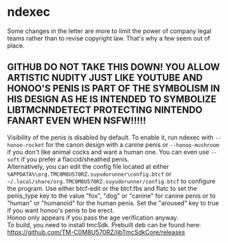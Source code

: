# ndexec
Some changes in the letter are more to limit the power of company legal teams rather than to revise copyright law.  That's why a few seem out of place.  
## GITHUB DO NOT TAKE THIS DOWN!  YOU ALLOW ARTISTIC NUDITY JUST LIKE YOUTUBE AND HONOO'S PENIS IS PART OF THE SYMBOLISM IN HIS DESIGN AS HE IS INTENDED TO SYMBOLIZE LIBTMCNNDETECT PROTECTING NINTENDO FANART EVEN WHEN NSFW!!!!!
Visibility of the penis is disabled by default.  To enable it, run ndexec with `--honoo-rocket` for the canon design with a canine penis or `--honoo-mushroom` if you don't like animal cocks and want a human one.
You can even use `--soft` if you prefer a flaccid/sheathed penis.  
Alternatively, you can edit the config file located at either `%APPDATA%\org.TMC0M8U570RZ.suyudorunner\config.btcf` or `~/.local/share/org.TMC0M8U570RZ.suyudorunner/config.btcf` to configure the program.  Use either btcf-edit or the btcf.fbs and flatc to set the penis_type key to the value "fox", "dog" or "canine" for canine penis or to "human" or "humanoid" for the human penis.  Set the "aroused" key to true if you want honoo's penis to be erect.  
Honoo only appears if you pass the age verification anyway.  
To build, you need to install tmcSdk.  Prebuilt deb can be found here: https://github.com/TM-C0M8U570RZ/libTmcSdkCore/releases
